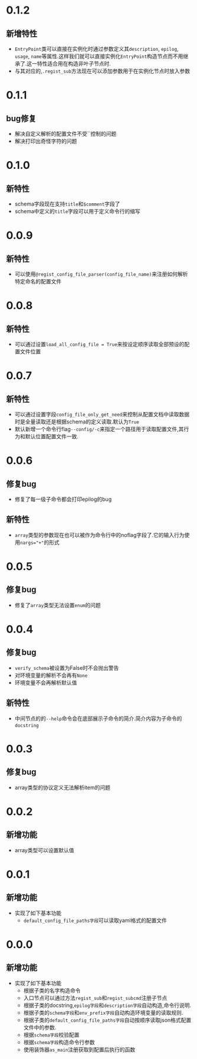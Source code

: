 # 0.1.2

## 新增特性

+ `EntryPoint`类可以直接在实例化时通过参数定义其`description`, `epilog`, `usage`, `name`等属性.这样我们就可以直接实例化`EntryPoint`构造节点而不用继承了.这一特性适合用在构造非叶子节点时.
+ 与其对应的,`.regist_sub`方法现在可以添加参数用于在实例化节点时放入参数

# 0.1.1

## bug修复

+ 解决自定义解析的配置文件不受``控制的问题
+ 解决打印出奇怪字符的问题

# 0.1.0

## 新特性

+ schema字段现在支持`title`和`$comment`字段了
+ schema中定义的`title`字段可以用于定义命令行的缩写

# 0.0.9

## 新特性

+ 可以使用`@regist_config_file_parser(config_file_name)`来注册如何解析特定命名的配置文件

# 0.0.8

## 新特性

+ 可以通过设置`load_all_config_file = True`来按设定顺序读取全部预设的配置文件位置

# 0.0.7

## 新特性

+ 可以通过设置字段`config_file_only_get_need`来控制从配置文档中读取数据时是全量读取还是根据schema的定义读取.默认为`True`
+ 默认新增一个命令行flag`--config/-c`来指定一个路径用于读取配置文件,其行为和默认位置配置文件一致.

# 0.0.6

## 修复bug

+ 修复了每一级子命令都会打印epilog的bug

## 新特性

+ `array`类型的参数现在也可以被作为命令行中的noflag字段了.它的输入行为使用`nargs="+"`的形式

# 0.0.5

## 修复bug

+ 修复了`array`类型无法设置`enum`的问题

# 0.0.4

## 修复bug

+ `verify_schema`被设置为False时不会抛出警告
+ 对环境变量的解析不会再有`None`
+ 环境变量不会再解析默认值

## 新特性

+ 中间节点的的`--help`命令会在底部展示子命令的简介.简介内容为子命令的`docstring`

# 0.0.3

## 修复bug

+ array类型的协议定义无法解析item的问题

# 0.0.2

## 新增功能

+ array类型可以设置默认值

# 0.0.1

## 新增功能

+ 实现了如下基本功能
    + `default_config_file_paths字段`可以读取yaml格式的配置文件

# 0.0.0

## 新增功能

+ 实现了如下基本功能
    + 根据子类的名字构造命令
    + 入口节点可以通过方法`regist_sub`和`regist_subcmd`注册子节点
    + 根据子类的docstring,`epilog字段`和`description字段`自动构造,命令行说明.
    + 根据子类的`schema字段`和`env_prefix字段`自动构造环境变量的读取规则.
    + 根据子类的`default_config_file_paths字段`自动按顺序读取json格式配置文件中的参数.
    + 根据`schema字段`校验配置
    + 根据`schema字段`构造命令行参数
    + 使用装饰器`as_main`注册获取到配置后执行的函数
